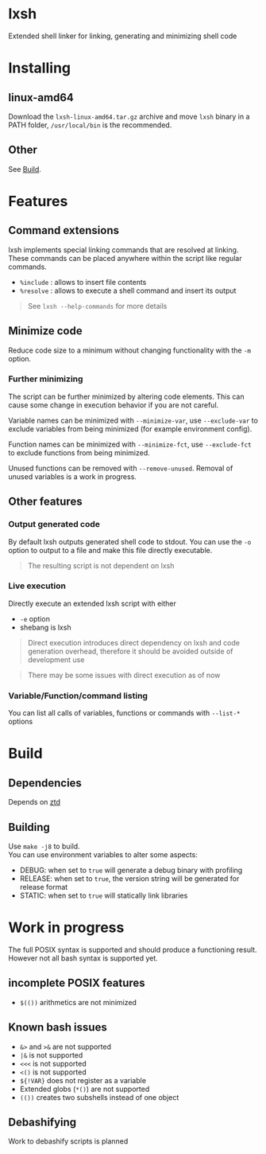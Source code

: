# lxsh

Extended shell linker for linking, generating and minimizing shell code

# Installing

## linux-amd64

Download the `lxsh-linux-amd64.tar.gz` archive and move `lxsh` binary in a PATH folder,
`/usr/local/bin` is the recommended.

## Other

See [Build](#build).

# Features

## Command extensions

lxsh implements special linking commands that are resolved at linking.
These commands can be placed anywhere within the script like regular commands.

- `%include` : allows to insert file contents
- `%resolve` : allows to execute a shell command and insert its output

> See `lxsh --help-commands` for more details

## Minimize code

Reduce code size to a minimum without changing functionality with the `-m` option.

### Further minimizing

The script can be further minimized by altering code elements.
This can cause some change in execution behavior if you are not careful.

Variable names can be minimized with `--minimize-var`,
use `--exclude-var` to exclude variables from being minimized (for example environment config).

Function names can be minimized with `--minimize-fct`,
use `--exclude-fct` to exclude functions from being minimized.

Unused functions can be removed with `--remove-unused`.
Removal of unused variables is a work in progress.

## Other features

### Output generated code

By default lxsh outputs generated shell code to stdout.
You can use the `-o` option to output to a file and make this file directly executable.

> The resulting script is not dependent on lxsh

### Live execution

Directly execute an extended lxsh script with either
- `-e` option
- shebang is lxsh

> Direct execution introduces direct dependency on lxsh and code generation overhead,
> therefore it should be avoided outside of development use

> There may be some issues with direct execution as of now

### Variable/Function/command listing

You can list all calls of variables, functions or commands with `--list-*` options

# Build <a name="build"></a>

## Dependencies

Depends on [ztd](https://github.com/zawwz/ztd)

## Building

Use `make -j8` to build.<br>
You can use environment variables to alter some aspects:
- DEBUG: when set to `true` will generate a debug binary with profiling
- RELEASE: when set to `true`, the version string will be generated for release format
- STATIC: when set to `true` will statically link libraries

# Work in progress

The full POSIX syntax is supported and should produce a functioning result. <br>
However not all bash syntax is supported yet.

## incomplete POSIX features

- `$(())` arithmetics are not minimized

## Known bash issues

- `&>` and `>&` are not supported
- `|&` is not supported
- `<<<` is not supported
- `<()` is not supported
- `${!VAR}` does not register as a variable
- Extended globs (`*()`) are not supported
- `(())` creates two subshells instead of one object

## Debashifying

Work to debashify scripts is planned
